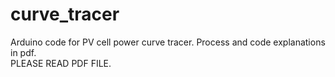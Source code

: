 # curve_tracer
Arduino code for PV cell power curve tracer.
Process and code explanations in pdf.  
PLEASE READ PDF FILE.
